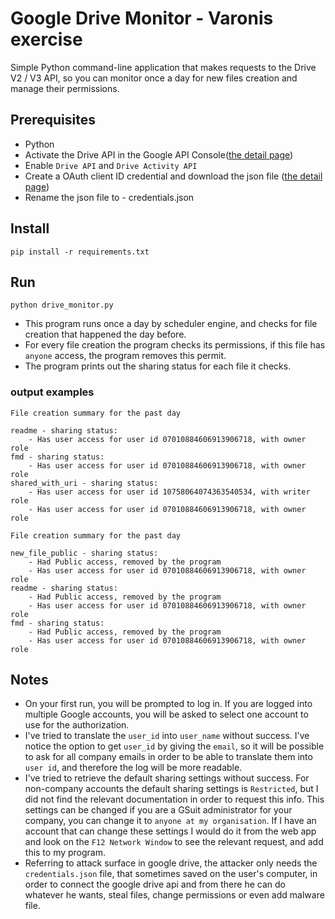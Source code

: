 # Google Drive Monitor - Varonis exercise

Simple Python command-line application that makes requests to the Drive V2 / V3 API,
so you can monitor once a day for new files creation and manage their permissions.



## Prerequisites
- Python
- Activate the Drive API in the Google API Console([the detail page](https://developers.google.com/workspace/guides/create-project/))
- Enable `Drive API` and `Drive Activity API`
- Create a OAuth client ID credential and download the json file ([the detail page](https://developers.google.com/workspace/guides/create-credentials/))
- Rename the json file to - credentials.json

## Install 
```
pip install -r requirements.txt
```

## Run
```
python drive_monitor.py
```
- This program runs once a day by scheduler engine, and checks for file creation that happened the day before.
- For every file creation the program checks its permissions, if this file has `anyone` access, the program removes this permit.
- The program prints out the sharing status for each file it checks.
### output examples 
```
File creation summary for the past day

readme - sharing status:
    - Has user access for user id 07010884606913906718, with owner role
fmd - sharing status:
    - Has user access for user id 07010884606913906718, with owner role
shared_with_uri - sharing status:
    - Has user access for user id 10758064074363540534, with writer role
    - Has user access for user id 07010884606913906718, with owner role
```

```
File creation summary for the past day

new_file_public - sharing status:
    - Had Public access, removed by the program
    - Has user access for user id 07010884606913906718, with owner role
readme - sharing status:
    - Had Public access, removed by the program
    - Has user access for user id 07010884606913906718, with owner role
fmd - sharing status:
    - Had Public access, removed by the program
    - Has user access for user id 07010884606913906718, with owner role
```

## Notes
- On your first run, you will be prompted to log in. If you are logged into multiple Google accounts, you will be asked to select one account to use for the authorization.
- I've tried to translate the `user_id` into `user_name` without success. I've notice the option to get `user_id` by giving the `email`, so it will be possible to ask for all company emails in order to be able to translate them into `user id`, and therefore the log will be more readable.
- I've tried to retrieve the default sharing settings without success. For non-company accounts the default sharing settings is `Restricted`, but I did not find the relevant documentation in order to request this info.
This settings can be changed if you are a GSuit administrator for your company, you can change it to `anyone at my organisation`. If I have an account that can change these settings I would do it from the web app and look on the `F12 Network Window` to see the relevant request, and add this to my program.
- Referring to attack surface in google drive, the attacker only needs the `credentials.json` file, that sometimes saved on the user's computer, in order to connect the google drive api and from there he can do whatever he wants, steal files, change permissions or even add malware file.
